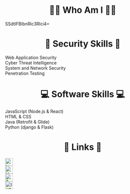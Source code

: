 <h1 align="center"> 🕵️‍♂️ Who Am I 🕵️‍♂️ </h1>
<p>SSdtIFBlbnRlc3Rlci4=</p>

<h1 align="center"> 🔐 Security Skills 🔐 </h1>
<p>Web Application Security<br>
Cyber Threat Intelligence<br>
System and Network Security<br>
Penetration Testing</p>

<h1 align="center"> 💻 Software Skills 💻 </h1>
<p>JavaScript (Node.js & React)<br>
HTML & CSS<br>
Java (Retrofit & Glide)<br>
Python (django & Flask)</p>

<h1 align="center"> 🔗 Links 🔗 </h1>
<a href="https://www.linkedin.com/in/ilteris-kaan-pehlivan/">
<img border="0" alt="LinkedIn" src="https://play-lh.googleusercontent.com/kMofEFLjobZy_bCuaiDogzBcUT-dz3BBbOrIEjJ-hqOabjK8ieuevGe6wlTD15QzOqw" width="25" height="25">
</a>
<br>
<a href="https://app.hackthebox.com/users/551538">
<img border="0" alt="HackTheBox" src="https://media-exp2.licdn.com/dms/image/C4D0BAQEuMmUvlz--8A/company-logo_200_200/0/1641810311920?e=2147483647&v=beta&t=HZzx3SrHXrFBo2DiZd1snqQ2CnaXZQY1aEOYK1nrhaU" width="25" height="25">
</a>
<br>
<a href="https://tryhackme.com/p/ikpehlivan">
<img border="0" alt="TryHackMe" src="https://tryhackme-images.s3.amazonaws.com/user-avatars/af7feb2c43a2c7d5f111b98ccbd15048.png" width="25" height="25">
</a>
<br>
<a href="https://www.ilteriskaanpehlivan.com.tr/">
<img border="0" alt="IKP" src="https://www.ilteriskaanpehlivan.com.tr/wp-content/uploads/cropped-ikplogodeneme-2-32x32.png" width="25" height="25">
</a>
